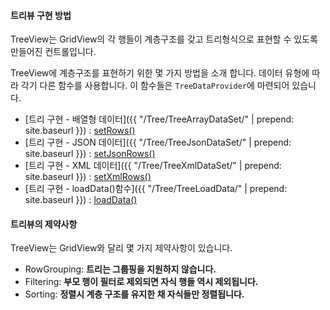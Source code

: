 
#### 트리뷰 구현 방법

TreeView는 GridView의 각 행들이 계층구조를 갖고 트리형식으로 표현할 수 있도록 만들어진 컨트롤입니다.


TreeView에 계층구조를 표현하기 위한 몇 가지 방법을 소개 합니다.
데이터 유형에 따라 각기 다른 함수를 사용합니다. 이 함수들은 `TreeDataProvider`에 마련되어 있습니다.

- [트리 구현 - 배열형 데이터]({{ "/Tree/TreeArrayDataSet/" | prepend: site.baseurl }}) : [setRows()](http://help.realgrid.com/api/TreeDataProvider/setRows/)
- [트리 구현 - JSON 데이터]({{ "/Tree/TreeJsonDataSet/" | prepend: site.baseurl }}) : [setJsonRows()](http://help.realgrid.com/api/TreeDataProvider/setJsonRows/)
- [트리 구현 - XML 데이터]({{ "/Tree/TreeXmlDataSet/" | prepend: site.baseurl }}) :
[setXmlRows()](http://help.realgrid.com/api/TreeDataProvider/setXmlRows/)
- [트리 구현 - loadData()함수]({{ "/Tree/TreeLoadData/" | prepend: site.baseurl }}) :
[loadData()](http://help.realgrid.com/api/TreeDataProvider/loadData/)

#### 트리뷰의 제약사항

TreeView는 GridView와 달리 몇 가지 제약사항이 있습니다.

- RowGrouping: **트리는 그룹핑을 지원하지 않습니다.**
- Filtering: **부모 행이 필터로 제외되면 자식 행들 역시 제외됩니다.**
- Sorting: **정렬시 계층 구조를 유지한 채 자식들만 정렬됩니다.**
